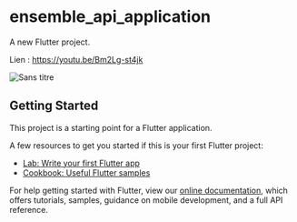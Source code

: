 # ensemble_api_application

A new Flutter project.

Lien : https://youtu.be/Bm2Lg-st4jk

![Sans titre](https://user-images.githubusercontent.com/81255636/164556147-ebb46187-5360-42e1-9dc1-f1973c3b8954.gif)


## Getting Started

This project is a starting point for a Flutter application.

A few resources to get you started if this is your first Flutter project:

- [Lab: Write your first Flutter app](https://flutter.dev/docs/get-started/codelab)
- [Cookbook: Useful Flutter samples](https://flutter.dev/docs/cookbook)

For help getting started with Flutter, view our
[online documentation](https://flutter.dev/docs), which offers tutorials,
samples, guidance on mobile development, and a full API reference.


